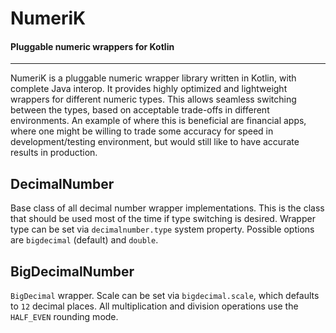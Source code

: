 # NumeriK
#### Pluggable numeric wrappers for Kotlin

---



NumeriK is a pluggable numeric wrapper library written in Kotlin, with complete Java interop. It provides 
highly optimized and lightweight wrappers for different numeric types. This allows seamless switching
between the types, based on acceptable trade-offs in different environments. An example of where this is
beneficial are financial apps, where one might be willing to trade some accuracy for speed in development/testing 
environment, but would still like to have accurate results in production.

## DecimalNumber
Base class of all decimal number wrapper implementations. This is the class that should be used most of the time
if type switching is desired. Wrapper type can be set via `decimalnumber.type` system property. Possible 
options are `bigdecimal` (default) and `double`.

## BigDecimalNumber
`BigDecimal` wrapper. Scale can be set via `bigdecimal.scale`, which defaults to `12` decimal places. All
multiplication and division operations use the `HALF_EVEN` rounding mode.